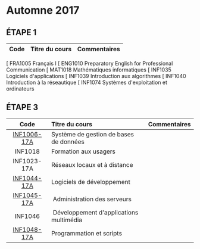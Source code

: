 # Automne 2017


## ÉTAPE 1

|     Code	                                              | Titre du cours                              |  Commentaires              |
|:-----------------------------------------------------------:|:--------------------------------------------|:---------------------------| 
[ FRA1005	Français I
[ ENG1010	Preparatory English for Professional Communication
[ MAT1018	Mathématiques informatiques
[ INF1035	Logiciels d'applications
[ INF1039	Introduction aux algorithmes
[ INF1040	Introduction à la réseautique
[ INF1074	Systèmes d'exploitation et ordinateurs

## ÉTAPE 3

|     Code	                                              | Titre du cours                              |  Commentaires              |
|:-----------------------------------------------------------:|:--------------------------------------------|:---------------------------| 
| [INF1006-17A](https://github.com/CollegeBoreal/INF1006-17A) |	Système de gestion de bases de données      |                            |
| INF1018                                                     | Formation aux usagers                       |                            |
| INF1023-17A                                                 | Réseaux locaux et à distance                |                            |
| [INF1044-17A](https://github.com/CollegeBoreal/INF1044-17A) | Logiciels de développement                  |                            |
| [INF1045-17A](https://github.com/CollegeBoreal/INF1045-17A) | Administration des serveurs                 |                            |
| INF1046                                                     | Développement d'applications multimédia     |                            |
| [INF1048-17A](https://github.com/CollegeBoreal/INF1048-17A) | Programmation et scripts                    |                            |

